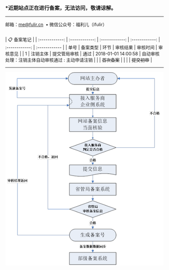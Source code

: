 ### \*近期站点正在进行备案，无法访问，敬请谅解。
     
------------

邮箱：<a href="mailto:me@fulir.cn">me@fulir.cn</a>  •  微信公众号：福利儿（ifulir）

```markdown
```

| 📋 备案笔记 |
| :------------: | :------------: | :------------: | :------------: | :------------: | :------------ |
| 单号 | 备案类型 | 环节 | 审核结果 | 审核时间 | 审核意见 |
| 1 | 注销主体 | 提交管局审核 | 通过 | 2018-01-01 14:00:58 | 自动审核处理：注销主体自动审核通过 : 主动申请注销 |
|  | ~~首次备案~~ |   |   |  | ~~提交初审~~ |

------------

![备案流程图](https://raw.githubusercontent.com/fulir/FULIR.cn/master/img/beianliucheng.png "备案流程图")
